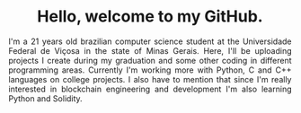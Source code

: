 <h1 align="center">Hello, welcome to my GitHub.</h1>
<p align="justify">I'm a 21 years old brazilian computer science student at the Universidade Federal de Viçosa in the state of Minas Gerais. Here, I'll be uploading projects I create during my graduation and some other coding in different programming areas. Currently I'm working more with Python, C and C++ languages on college projects. I also have to mention that since I'm really interested in blockchain engineering and development I'm also learning Python and Solidity.</p>


